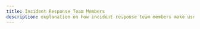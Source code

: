 ```yaml
---
title: Incident Response Team Members
description: explanation on how incident response team members make use of surveilr.
---
```

